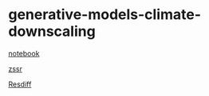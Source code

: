 # generative-models-climate-downscaling

[notebook](https://colab.research.google.com/drive/12Bq3f4Qsnf3yFBS9lFsQ21_wbjx6Nnwd#scrollTo=c25e4c74-8e49-406c-8e08-cc9eb29a89ef)

[zssr](https://colab.research.google.com/drive/1RDszO9TXlty_A8VBEBeVE5KqZ19AH8Mm?authuser=1#scrollTo=6uF9VNJkU6hy)

[Resdiff](https://colab.research.google.com/drive/1Km454Fmi-wrtjJ0-VaAGOchkopYPlcNh#scrollTo=Yq_-sZchGBZp)
